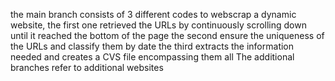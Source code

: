 the main branch consists of 3 different codes to webscrap a dynamic website, 
the first one retrieved the URLs by continuously scrolling down until it reached the bottom of the page
the second ensure the uniqueness of the URLs and classify them by date
the third extracts the information needed and creates a CVS file encompassing them all
The additional branches refer to additional websites
